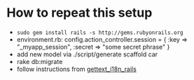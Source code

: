How to repeat this setup
========================
 - `sudo gem install rails -s http://gems.rubyonrails.org`
 - environment.rb: config.action_controller.session = { :key => "_myapp_session", :secret => "some secret phrase" }
 - add new model via ./script/generate scaffold car
 - rake db:migrate
 - follow instructions from [gettext_i18n_rails](http://github.com/grosser/gettext_i18n_rails)

